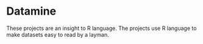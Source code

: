 # Datamine
These projects are an insight to R language. 
The projects use R language to make datasets easy to read by a layman.
